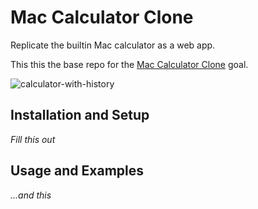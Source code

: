 # Mac Calculator Clone

Replicate the builtin Mac calculator as a web app.

This this the base repo for the [Mac Calculator Clone](https://github.com/GuildCrafts/web-development-js/issues/150) goal.

![calculator-with-history](https://cloud.githubusercontent.com/assets/8385/22572149/9be3c83e-e957-11e6-9431-9b9742b6b4af.png)

## Installation and Setup

_Fill this out_

## Usage and Examples

_...and this_
